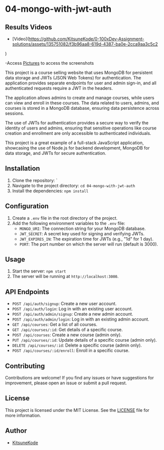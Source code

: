 # 04-mongo-with-jwt-auth

## Results Videos

- [Video](https://github.com/KitsuneKode/0-100xDev-Assignment-solutions/assets/135751082/f3b96aa8-619d-4387-ba0e-2cca9aa3c5c2

)
 
-Access [Pictures](./Pictures) to access the screenshots


This project is a course selling website that uses MongoDB for persistent data storage and JWTs (JSON Web Tokens) for authentication. The application provides separate endpoints for user and admin sign-in, and all authenticated requests require a JWT in the headers.

The application allows admins to create and manage courses, while users can view and enroll in these courses. The data related to users, admins, and courses is stored in a MongoDB database, ensuring data persistence across sessions.

The use of JWTs for authentication provides a secure way to verify the identity of users and admins, ensuring that sensitive operations like course creation and enrollment are only accessible to authenticated individuals.

This project is a great example of a full-stack JavaScript application, showcasing the use of Node.js for backend development, MongoDB for data storage, and JWTs for secure authentication.
## Installation

1. Clone the repository: `
2. Navigate to the project directory: `cd 04-mongo-with-jwt-auth`
3. Install the dependencies: `npm install`

## Configuration

1. Create a `.env` file in the root directory of the project.
2. Add the following environment variables to the `.env` file:
    - `MONGO_URI`: The connection string for your MongoDB database.
    - `JWT_SECRET`: A secret key used for signing and verifying JWTs.
    - `JWT_EXPIRES_IN`: The expiration time for JWTs (e.g., "1d" for 1 day).
    - `PORT`: The port number on which the server will run (default is 3000).

## Usage

1. Start the server: `npm start`
2. The server will be running at `http://localhost:3000`.

## API Endpoints

- `POST /api/auth/signup`: Create a new user account.
- `POST /api/auth/login`: Log in with an existing user account.
- `POST /api/auth/admin/signup`: Create a new admin account.
- `POST /api/auth/admin/login`: Log in with an existing admin account.
- `GET /api/courses`: Get a list of all courses.
- `GET /api/courses/:id`: Get details of a specific course.
- `POST /api/courses`: Create a new course (admin only).
- `PUT /api/courses/:id`: Update details of a specific course (admin only).
- `DELETE /api/courses/:id`: Delete a specific course (admin only).
- `POST /api/courses/:id/enroll`: Enroll in a specific course.

## Contributing

Contributions are welcome! If you find any issues or have suggestions for improvement, please open an issue or submit a pull request.

## License

This project is licensed under the MIT License. See the [LICENSE](LICENSE) file for more information.

## Author

- [KitsuneKode](https://github.com/KitsuneKode)
